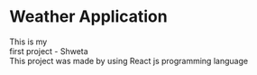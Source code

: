 # Weather Application 
This is my <br> first project - Shweta <br>
This project was made by using React js programming  language 

